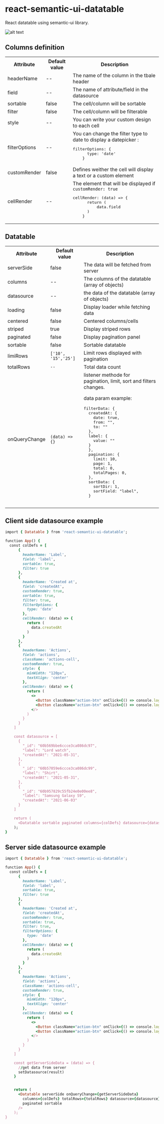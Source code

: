 # react-semantic-ui-datatable

React datatable using semantic-ui library.

![alt text](/screenshot.PNG?raw=true "Datatable")

## Columns definition
<table>
  <tr>
    <th>Attribute</th>
    <th>Default value</th>
    <th>Description</th>
  </tr>
  <tr>
    <td>headerName</td>
    <td>--</td>
    <td>The name of the column in the tbale header</td>
  </tr>
  <tr>
    <td>field</td>
    <td>--</td>
    <td>The name of attribute/field in the datasource</td>
  </tr>
  <tr>
    <td>sortable</td>
    <td>false</td>
    <td>The cell/column will be sortable</td>
  </tr>
  <tr>
    <td>filter</td>
    <td>false</td>
    <td>The cell/column will be filterable</td>
  </tr>
  <tr>
    <td>style</td>
    <td>--</td>
    <td>You can write your custom design to each cell</td>
  </tr>
  <tr>
    <td>filterOptions</td>
    <td>--</td>
    <td>
    You can change the filter type to date to display a datepicker :
    <pre lang="javascript">filterOptions: {
      type: 'date'
    }</pre>
    </td>
  </tr>
  <tr>
    <td>customRender</td>
    <td>false</td>
    <td> Defines weither the cell will display a text or a custom element</td>
  </tr>
  <tr>
    <td>cellRender</td>
    <td>--</td>
    <td>
    The element that will be displayed if <code>customRender: true</code>
    <pre lang="javascript">cellRender: (data) => {
      return (
          data.field
      )
    }</pre>
    </td>
  </tr>
</table>

## Datatable
<table>
  <tr>
    <th>Attribute</th>
    <th>Default value</th>
    <th>Description</th>
  </tr>
  <tr>
    <td>serverSide</td>
    <td>false</td>
    <td>The data will be fetched from server</td>
  </tr>
  <tr>
    <td>columns</td>
    <td>--</td>
    <td>The columns of the datatable (array of objects)</td>
  </tr>
  <tr>
    <td>datasource</td>
    <td>--</td>
    <td>the data of the datatable (array of objects)</td>
  </tr>
  <tr>
    <td>loading</td>
    <td>false</td>
    <td>Display loader while fetching data</td>
  </tr>
  <tr>
    <td>centered</td>
    <td>false</td>
    <td>Centered columns/cells</td>
  </tr>
  <tr>
    <td>striped</td>
    <td>true</td>
    <td>Display striped rows</td>
  </tr>
  <tr>
    <td>paginated</td>
    <td>false</td>
    <td>Display pagination panel</td>
  </tr>
  <tr>
    <td>sortable</td>
    <td>false</td>
    <td>Sortable datatable</td>
  </tr>
  <tr>
    <td>limiRows</td>
    <td><code>['10', '15','25']</code></td>
    <td>Limit rows displayed with pagination</td>
  </tr>
  <tr>
    <td>totalRows</td>
    <td><code>--</code></td>
    <td>Total data count</td>
  </tr>
  <tr>
    <td>onQueryChange</td>
    <td><code>(data) => {}</code></td>
    <td>listener methode for pagination, limit, sort and filters changes.
      <p>data param example: </p>
    <pre lang="javascript">
filterData: {
  createdAt: {
    date: true,
    from: "",
    to: ""
  },
  label: {
    value: ""
  }
  },
  pagination: {
    limit: 10,
    page: 1,
    total: 0,
    totalPages: 0,
  },
  sortData: {
    sortDir: 1,
    sortField: "label",
  }
    </pre>
    </td>
  </tr>
</table>


## Client side datasource example

```ruby
import { Datatable } from 'react-semantic-ui-datatable';

function App() {
  const colDefs = [
      {
        headerName: 'Label',
        field: 'label',
        sortable: true,
        filter: true
      },
      {
        headerName: 'Created at',
        field: 'createdAt',
        customRender: true,
        sortable: true,
        filter: true,
        filterOptions: {
          type: 'date'
        },
        cellRender: (data) => {
          return (
            data.createdAt
          )
        }
      },
      {
        headerName: 'Actions',
        field: 'actions',
        className: 'actions-cell',
        customRender: true,
        style: {
          minWidth: "120px",
          textAlign: 'center'
        },
        cellRender: (data) => {
          return (
            <>
              <Button className="action-btn" onClick={() => console.log(data._id)} circular primary icon='edit' />
              <Button className="action-btn" onClick={() => console.log(data._id)} circular negative icon='trash' />
            </>
          )
        }
      }
    ]

    const datasource = [
      {
        "_id": "60b569bbe6ccce3ca086dc97",
        "label": "Lord watch",
        "createdAt": "2021-05-31",
      },
      {
        "_id": "60b57059e6ccce3ca086dc99",
        "label": "Shirt",
        "createdAt": "2021-05-31",
      },
      {
        "_id": "60b957829c55fb24e0e00ee8",
        "label": "Samsung Galaxy S9",
        "createdAt": "2021-06-03"
      }
    ]

    return (
      <Datatable sortable paginated columns={colDefs} datasource={datasource}/>
    );
}
```

## Server side datasource example

```ruby
import { Datatable } from 'react-semantic-ui-datatable';

function App() {
  const colDefs = [
      {
        headerName: 'Label',
        field: 'label',
        sortable: true,
        filter: true
      },
      {
        headerName: 'Created at',
        field: 'createdAt',
        customRender: true,
        sortable: true,
        filter: true,
        filterOptions: {
          type: 'date'
        },
        cellRender: (data) => {
          return (
            data.createdAt
          )
        }
      },
      {
        headerName: 'Actions',
        field: 'actions',
        className: 'actions-cell',
        customRender: true,
        style: {
          minWidth: "120px",
          textAlign: 'center'
        },
        cellRender: (data) => {
          return (
            <>
              <Button className="action-btn" onClick={() => console.log(data._id)} circular primary icon='edit' />
              <Button className="action-btn" onClick={() => console.log(data._id)} circular negative icon='trash' />
            </>
          )
        }
      }
    ]

    const getServerSideData = (data) => {
      //get data from server
      setDatasource(result)
    }


    return (
      <Datatable serverSide onQueryChange={getServerSideData}
        columns={colDefs} totalRows={totalRows} datasource={datasource}
        paginated sortable
      />
    );
}
```
